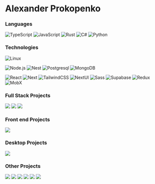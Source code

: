 # Alexander Prokopenko

### Languages

![TypeScript](https://img.shields.io/badge/-TypeScript-000?&logo=TypeScript)
![JavaScript](https://img.shields.io/badge/-JavaScript-000?&logo=JavaScript)
![Rust](https://img.shields.io/badge/-Rust-000?&logo=Rust)
![C#](https://img.shields.io/badge/-C%23-000?&logo=csharp)
![Python](https://img.shields.io/badge/-Python-000?&logo=Python)

### Technologies

![Linux](https://img.shields.io/badge/-Linux-000?&logo=Linux)

![Node.js](https://img.shields.io/badge/-Node.js-000?&logo=node.js)
![Nest](https://img.shields.io/badge/-NestJS-000?&logo=nestjs)
![Postgresql](https://img.shields.io/badge/-Postgresql-000?&logo=postgresql)
![MongoDB](https://img.shields.io/badge/-MongoDB-000?&logo=mongodb)

![React](https://img.shields.io/badge/-React-000?&logo=React)
![Next](https://img.shields.io/badge/-Next-000?&logo=next.js)
![TailwindCSS](https://img.shields.io/badge/-TailwndCSS-000?&logo=tailwindcss)
![NextUI](https://img.shields.io/badge/-NextUI-000?&logo=nextui)
![Sass](https://img.shields.io/badge/-Sass-000?&logo=sass)
![Supabase](https://img.shields.io/badge/-Supabase-000?&logo=supabase)
![Redux](https://img.shields.io/badge/-Redux%20Toolkit-000?&logo=redux)
![MobX](https://img.shields.io/badge/-MobX-000?&logo=mobx)


### Full Stack Projects

[![](https://img.shields.io/badge/-💬%20Thexting-000)](https://github.com/velaton618/thexting)
[![](https://img.shields.io/badge/-🍿%20Universe-000)](https://github.com/velaton618/universe-frontend)
[![](https://img.shields.io/badge/-🤖%20AI%20Assistant-000)](https://orgasmologist.com)

### Front end Projects
[![](https://img.shields.io/badge/-🌍%20DSF%20GEOS%20Website-000)](https://github.com/velaton618/dsfgeos)

### Desktop Projects
[![](https://img.shields.io/badge/-🌐%20ZGC%20VPN-000)](https://wiki.zgc.su/sw/zgcvpn)

### Other Projects
[![](https://img.shields.io/badge/-🦀%20Rustem%20Proxy-000)](https://github.com/velaton618/rustem_proxy)
[![](https://img.shields.io/badge/-Ω%20Omegram-000)](https://github.com/velaton618/omegram)
[![](https://img.shields.io/badge/-⚙️%20Dox-000)](https://github.com/velaton618/dox)
[![](https://img.shields.io/badge/-💠%20Garnet%20Controls-000)](https://github.com/velaton618/GarnetControls)
[![](https://img.shields.io/badge/-🧊%20U3D%20Engine-000)](https://github.com/velaton618/U3D-Engine)
[![](https://img.shields.io/badge/-🔢%20Mocean-000)](https://github.com/velaton618/MOcean)
